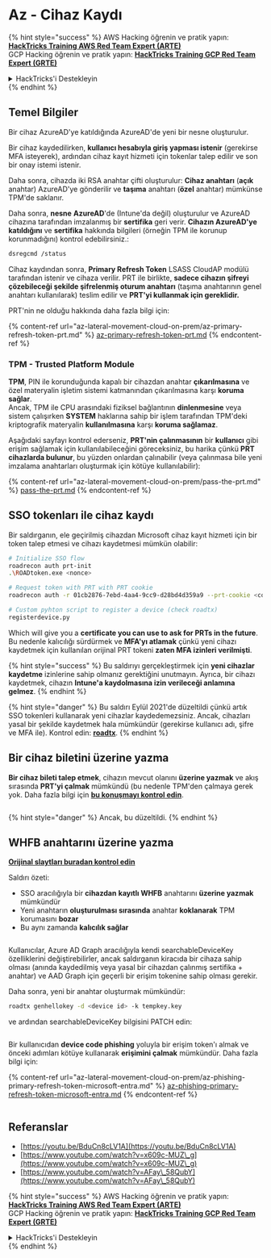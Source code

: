 # Az - Cihaz Kaydı

{% hint style="success" %}
AWS Hacking öğrenin ve pratik yapın:<img src="/.gitbook/assets/image.png" alt="" data-size="line">[**HackTricks Training AWS Red Team Expert (ARTE)**](https://training.hacktricks.xyz/courses/arte)<img src="/.gitbook/assets/image.png" alt="" data-size="line">\
GCP Hacking öğrenin ve pratik yapın: <img src="/.gitbook/assets/image (2).png" alt="" data-size="line">[**HackTricks Training GCP Red Team Expert (GRTE)**<img src="/.gitbook/assets/image (2).png" alt="" data-size="line">](https://training.hacktricks.xyz/courses/grte)

<details>

<summary>HackTricks'i Destekleyin</summary>

* [**Abonelik planlarını**](https://github.com/sponsors/carlospolop) kontrol edin!
* **💬 Discord grubuna** [**katılın**](https://discord.gg/hRep4RUj7f) veya [**telegram grubuna**](https://t.me/peass) katılın ya da **Twitter'da** 🐦 [**@hacktricks\_live**](https://twitter.com/hacktricks\_live)**'ı takip edin.**
* **HackTricks'e PR göndererek hacking ipuçlarını paylaşın** [**HackTricks**](https://github.com/carlospolop/hacktricks) ve [**HackTricks Cloud**](https://github.com/carlospolop/hacktricks-cloud) github depolarına.

</details>
{% endhint %}

## Temel Bilgiler

Bir cihaz AzureAD'ye katıldığında AzureAD'de yeni bir nesne oluşturulur.

Bir cihaz kaydedilirken, **kullanıcı hesabıyla giriş yapması istenir** (gerekirse MFA isteyerek), ardından cihaz kayıt hizmeti için tokenlar talep edilir ve son bir onay istemi istenir.

Daha sonra, cihazda iki RSA anahtar çifti oluşturulur: **Cihaz anahtarı** (**açık** anahtar) AzureAD'ye gönderilir ve **taşıma** anahtarı (**özel** anahtar) mümkünse TPM'de saklanır.

Daha sonra, **nesne** **AzureAD**'de (Intune'da değil) oluşturulur ve AzureAD cihazına tarafından imzalanmış bir **sertifika** geri verir. **Cihazın AzureAD'ye katıldığını** ve **sertifika** hakkında bilgileri (örneğin TPM ile korunup korunmadığını) kontrol edebilirsiniz.:
```bash
dsregcmd /status
```
Cihaz kaydından sonra, **Primary Refresh Token** LSASS CloudAP modülü tarafından istenir ve cihaza verilir. PRT ile birlikte, **sadece cihazın şifreyi çözebileceği şekilde şifrelenmiş oturum anahtarı** (taşıma anahtarının genel anahtarı kullanılarak) teslim edilir ve **PRT'yi kullanmak için gereklidir.**

PRT'nin ne olduğu hakkında daha fazla bilgi için:

{% content-ref url="az-lateral-movement-cloud-on-prem/az-primary-refresh-token-prt.md" %}
[az-primary-refresh-token-prt.md](az-lateral-movement-cloud-on-prem/az-primary-refresh-token-prt.md)
{% endcontent-ref %}

### TPM - Trusted Platform Module

**TPM**, PIN ile korunduğunda kapalı bir cihazdan anahtar **çıkarılmasına** ve özel materyalin işletim sistemi katmanından çıkarılmasına karşı **koruma sağlar**.\
Ancak, TPM ile CPU arasındaki fiziksel bağlantının **dinlenmesine** veya sistem çalışırken **SYSTEM** haklarına sahip bir işlem tarafından TPM'deki kriptografik materyalin **kullanılmasına** karşı **koruma sağlamaz**.

Aşağıdaki sayfayı kontrol ederseniz, **PRT'nin çalınmasının** bir **kullanıcı** gibi erişim sağlamak için kullanılabileceğini göreceksiniz, bu harika çünkü **PRT cihazlarda bulunur**, bu yüzden onlardan çalınabilir (veya çalınmasa bile yeni imzalama anahtarları oluşturmak için kötüye kullanılabilir):

{% content-ref url="az-lateral-movement-cloud-on-prem/pass-the-prt.md" %}
[pass-the-prt.md](az-lateral-movement-cloud-on-prem/pass-the-prt.md)
{% endcontent-ref %}

## SSO tokenları ile cihaz kaydı

Bir saldırganın, ele geçirilmiş cihazdan Microsoft cihaz kayıt hizmeti için bir token talep etmesi ve cihazı kaydetmesi mümkün olabilir:
```bash
# Initialize SSO flow
roadrecon auth prt-init
.\ROADtoken.exe <nonce>

# Request token with PRT with PRT cookie
roadrecon auth -r 01cb2876-7ebd-4aa4-9cc9-d28bd4d359a9 --prt-cookie <cookie>

# Custom pyhton script to register a device (check roadtx)
registerdevice.py
```
Which will give you a **certificate you can use to ask for PRTs in the future**. Bu nedenle kalıcılığı sürdürmek ve **MFA'yı atlamak** çünkü yeni cihazı kaydetmek için kullanılan orijinal PRT tokeni **zaten MFA izinleri verilmişti**.

{% hint style="success" %}
Bu saldırıyı gerçekleştirmek için **yeni cihazlar kaydetme** izinlerine sahip olmanız gerektiğini unutmayın. Ayrıca, bir cihazı kaydetmek, cihazın **Intune'a kaydolmasına izin verileceği anlamına gelmez**.
{% endhint %}

{% hint style="danger" %}
Bu saldırı Eylül 2021'de düzeltildi çünkü artık SSO tokenleri kullanarak yeni cihazlar kaydedemezsiniz. Ancak, cihazları yasal bir şekilde kaydetmek hala mümkündür (gerekirse kullanıcı adı, şifre ve MFA ile). Kontrol edin: [**roadtx**](https://github.com/carlospolop/hacktricks-cloud/blob/master/pentesting-cloud/azure-security/az-lateral-movement-cloud-on-prem/az-roadtx-authentication.md).
{% endhint %}

## Bir cihaz biletini üzerine yazma

**Bir cihaz bileti talep etmek**, cihazın mevcut olanını **üzerine yazmak** ve akış sırasında **PRT'yi çalmak** mümkündü (bu nedenle TPM'den çalmaya gerek yok. Daha fazla bilgi için [**bu konuşmayı kontrol edin**](https://youtu.be/BduCn8cLV1A).

<figure><img src="../../.gitbook/assets/image (32).png" alt=""><figcaption></figcaption></figure>

{% hint style="danger" %}
Ancak, bu düzeltildi.
{% endhint %}

## WHFB anahtarını üzerine yazma

[**Orijinal slaytları buradan kontrol edin**](https://dirkjanm.io/assets/raw/Windows%20Hello%20from%20the%20other%20side\_nsec\_v1.0.pdf)

Saldırı özeti:

* SSO aracılığıyla bir **cihazdan** **kayıtlı WHFB** anahtarını **üzerine yazmak** mümkündür
* Yeni anahtarın **oluşturulması sırasında** anahtar **koklanarak** TPM korumasını **bozar**
* Bu aynı zamanda **kalıcılık sağlar**

<figure><img src="../../.gitbook/assets/image (34).png" alt=""><figcaption></figcaption></figure>

Kullanıcılar, Azure AD Graph aracılığıyla kendi searchableDeviceKey özelliklerini değiştirebilirler, ancak saldırganın kiracıda bir cihaza sahip olması (anında kaydedilmiş veya yasal bir cihazdan çalınmış sertifika + anahtar) ve AAD Graph için geçerli bir erişim tokenine sahip olması gerekir.

Daha sonra, yeni bir anahtar oluşturmak mümkündür:
```bash
roadtx genhellokey -d <device id> -k tempkey.key
```
ve ardından searchableDeviceKey bilgisini PATCH edin:

<figure><img src="../../.gitbook/assets/image (36).png" alt=""><figcaption></figcaption></figure>

Bir kullanıcıdan **device code phishing** yoluyla bir erişim token'ı almak ve önceki adımları kötüye kullanarak **erişimini çalmak** mümkündür. Daha fazla bilgi için:

{% content-ref url="az-lateral-movement-cloud-on-prem/az-phishing-primary-refresh-token-microsoft-entra.md" %}
[az-phishing-primary-refresh-token-microsoft-entra.md](az-lateral-movement-cloud-on-prem/az-phishing-primary-refresh-token-microsoft-entra.md)
{% endcontent-ref %}

<figure><img src="../../.gitbook/assets/image (37).png" alt=""><figcaption></figcaption></figure>

## Referanslar

* [https://youtu.be/BduCn8cLV1A](https://youtu.be/BduCn8cLV1A)
* [https://www.youtube.com/watch?v=x609c-MUZ\_g](https://www.youtube.com/watch?v=x609c-MUZ\_g)
* [https://www.youtube.com/watch?v=AFay\_58QubY](https://www.youtube.com/watch?v=AFay\_58QubY)

{% hint style="success" %}
AWS Hacking öğrenin ve pratik yapın:<img src="/.gitbook/assets/image.png" alt="" data-size="line">[**HackTricks Training AWS Red Team Expert (ARTE)**](https://training.hacktricks.xyz/courses/arte)<img src="/.gitbook/assets/image.png" alt="" data-size="line">\
GCP Hacking öğrenin ve pratik yapın: <img src="/.gitbook/assets/image (2).png" alt="" data-size="line">[**HackTricks Training GCP Red Team Expert (GRTE)**<img src="/.gitbook/assets/image (2).png" alt="" data-size="line">](https://training.hacktricks.xyz/courses/grte)

<details>

<summary>HackTricks'i Destekleyin</summary>

* [**abonelik planlarını**](https://github.com/sponsors/carlospolop) kontrol edin!
* **💬 Discord grubuna** [**katılın**](https://discord.gg/hRep4RUj7f) veya [**telegram grubuna**](https://t.me/peass) katılın ya da **Twitter'da** 🐦 [**@hacktricks\_live**](https://twitter.com/hacktricks\_live) **bizi takip edin.**
* **HackTricks'e** [**PR göndererek**](https://github.com/carlospolop/hacktricks) ve [**HackTricks Cloud**](https://github.com/carlospolop/hacktricks-cloud) github depolarına katkıda bulunarak **hacking ipuçlarını paylaşın.**

</details>
{% endhint %}
